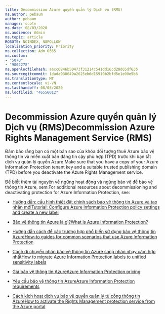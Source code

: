 ```yaml
---
title: Decommission Azure quyền quản lý Dịch vụ (RMS)
ms.author: pebaum
author: pebaum
manager: scotv
ms.date: 08/03/2020
ms.audience: Admin
ms.topic: article
ROBOTS: NOINDEX, NOFOLLOW
localization_priority: Priority
ms.collection: Adm_O365
ms.custom:
- "5070"
- "9002278"
ms.openlocfilehash: aacc6846b50473f31214c541dd16cd29d65df63b
ms.sourcegitcommit: 1dada930649a2625eb6d15910b2bfd5e1e00e5b6
ms.translationtype: MT
ms.contentlocale: vi-VN
ms.lasthandoff: 08/03/2020
ms.locfileid: "46556012"
---
```

# <a name="decommission-azure-rights-management-service-rms"></a><span data-ttu-id="3b835-102">Decommission Azure quyền quản lý Dịch vụ (RMS)</span><span class="sxs-lookup"><span data-stu-id="3b835-102">Decommission Azure Rights Management Service (RMS)</span></span>

<span data-ttu-id="3b835-103">Đảm bảo rằng bạn có một bản sao của khóa đối tượng thuê Azure bảo vệ thông tin và miền xuất bản đáng tin cậy phù hợp (TPD) trước khi bạn tắt dịch vụ quản lý quyền Azure.</span><span class="sxs-lookup"><span data-stu-id="3b835-103">Make sure that you have a copy of your Azure Information Protection tenant key and a suitable trusted publishing domain (TPD) before you deactivate the Azure Rights Management service.</span></span>

<span data-ttu-id="3b835-104">Để biết thêm tài nguyên về ngừng hoạt động và ngừng bảo vệ để bảo vệ thông tin Azure, xem:</span><span class="sxs-lookup"><span data-stu-id="3b835-104">For additional resources about decommissioning and deactivating protection for Azure Information Protection, see:</span></span>

- [<span data-ttu-id="3b835-105">Hướng dẫn: cấu hình thiết đặt chính sách bảo vệ thông tin Azure và tạo nhãn mới</span><span class="sxs-lookup"><span data-stu-id="3b835-105">Tutorial: Configure Azure Information Protection policy settings and create a new label</span></span>](https://docs.microsoft.com/azure/information-protection/get-started/infoprotect-quick-start-tutorial)
- [<span data-ttu-id="3b835-106">Bảo vệ thông tin Azure là gì?</span><span class="sxs-lookup"><span data-stu-id="3b835-106">What is Azure Information Protection?</span></span>](https://docs.microsoft.com/azure/information-protection/what-is-information-protection)
- [<span data-ttu-id="3b835-107">Hướng dẫn cách để các trường hợp phổ biến sử dụng bảo vệ thông tin Azure</span><span class="sxs-lookup"><span data-stu-id="3b835-107">How-to guides for common scenarios that use Azure Information Protection</span></span>](https://docs.microsoft.com/azure/information-protection/how-to-guides)  
    
- [<span data-ttu-id="3b835-108">Cách di chuyển nhãn bảo vệ thông tin Azure sang nhãn nhạy cảm hợp nhất</span><span class="sxs-lookup"><span data-stu-id="3b835-108">How to migrate Azure Information Protection labels to unified sensitivity labels</span></span>](https://docs.microsoft.com/azure/information-protection/configure-policy-migrate-labels)  
    
- [<span data-ttu-id="3b835-109">Giá bảo vệ thông tin Azure</span><span class="sxs-lookup"><span data-stu-id="3b835-109">Azure Information Protection pricing</span></span>](https://azure.microsoft.com/pricing/details/information-protection)  
    
- [<span data-ttu-id="3b835-110">Yêu cầu bảo vệ thông tin Azure</span><span class="sxs-lookup"><span data-stu-id="3b835-110">Azure Information Protection requirements</span></span>](https://docs.microsoft.com/azure/information-protection/get-started/requirements)  
    
- [<span data-ttu-id="3b835-111">Cách kích hoạt dịch vụ bảo vệ quyền quản lý từ cổng thông tin Azure</span><span class="sxs-lookup"><span data-stu-id="3b835-111">How to activate the Rights Management protection service from the Azure portal</span></span>](https://docs.microsoft.com/azure/information-protection/deploy-use/activate-azure)